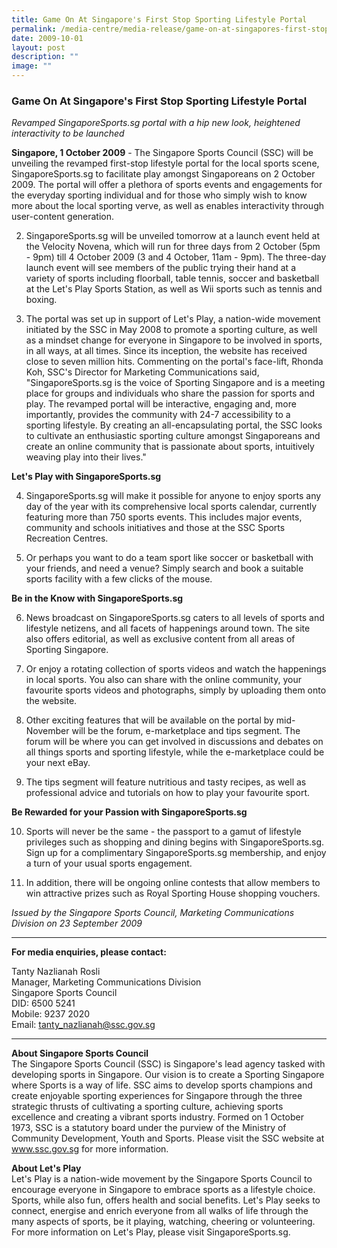 ```yaml
---
title: Game On At Singapore's First Stop Sporting Lifestyle Portal
permalink: /media-centre/media-release/game-on-at-singapores-first-stop-sporting-lifestyle-portal/
date: 2009-10-01
layout: post
description: ""
image: ""
---
```

### **Game On At Singapore's First Stop Sporting Lifestyle Portal**

_Revamped SingaporeSports.sg portal with a hip new look, heightened interactivity to be launched_

**Singapore, 1 October 2009** - The Singapore Sports Council (SSC) will be unveiling the revamped first-stop lifestyle portal for the local sports scene, SingaporeSports.sg to facilitate play amongst Singaporeans on 2 October 2009. The portal will offer a plethora of sports events and engagements for the everyday sporting individual and for those who simply wish to know more about the local sporting verve, as well as enables interactivity through user-content generation.

2. SingaporeSports.sg will be unveiled tomorrow at a launch event held at the Velocity Novena, which will run for three days from 2 October (5pm - 9pm) till 4 October 2009 (3 and 4 October, 11am - 9pm). The three-day launch event will see members of the public trying their hand at a variety of sports including floorball, table tennis, soccer and basketball at the Let's Play Sports Station, as well as Wii sports such as tennis and boxing.

3. The portal was set up in support of Let's Play, a nation-wide movement initiated by the SSC in May 2008 to promote a sporting culture, as well as a mindset change for everyone in Singapore to be involved in sports, in all ways, at all times. Since its inception, the website has received close to seven million hits. Commenting on the portal's face-lift, Rhonda Koh, SSC's Director for Marketing Communications said, "SingaporeSports.sg is the voice of Sporting Singapore and is a meeting place for groups and individuals who share the passion for sports and play. The revamped portal will be interactive, engaging and, more importantly, provides the community with 24-7 accessibility to a sporting lifestyle. By creating an all-encapsulating portal, the SSC looks to cultivate an enthusiastic sporting culture amongst Singaporeans and create an online community that is passionate about sports, intuitively weaving play into their lives."

**Let's Play with SingaporeSports.sg**<br>

4. SingaporeSports.sg will make it possible for anyone to enjoy sports any day of the year with its comprehensive local sports calendar, currently featuring more than 750 sports events. This includes major events, community and schools initiatives and those at the SSC Sports Recreation Centres.

5. Or perhaps you want to do a team sport like soccer or basketball with your friends, and need a venue? Simply search and book a suitable sports facility with a few clicks of the mouse.

**Be in the Know with SingaporeSports.sg**<br>

6. News broadcast on SingaporeSports.sg caters to all levels of sports and lifestyle netizens, and all facets of happenings around town. The site also offers editorial, as well as exclusive content from all areas of Sporting Singapore.

7. Or enjoy a rotating collection of sports videos and watch the happenings in local sports. You also can share with the online community, your favourite sports videos and photographs, simply by uploading them onto the website.

8. Other exciting features that will be available on the portal by mid-November will be the forum, e-marketplace and tips segment. The forum will be where you can get involved in discussions and debates on all things sports and sporting lifestyle, while the e-marketplace could be your next eBay.

9. The tips segment will feature nutritious and tasty recipes, as well as professional advice and tutorials on how to play your favourite sport.

**Be Rewarded for your Passion with SingaporeSports.sg**<br>

10. Sports will never be the same - the passport to a gamut of lifestyle privileges such as shopping and dining begins with SingaporeSports.sg. Sign up for a complimentary SingaporeSports.sg membership, and enjoy a turn of your usual sports engagement.

11. In addition, there will be ongoing online contests that allow members to win attractive prizes such as Royal Sporting House shopping vouchers.

_Issued by the Singapore Sports Council, Marketing Communications Division on 23 September 2009_

---

**For media enquiries, please contact:**
<br>

Tanty Nazlianah Rosli
<br>
Manager, Marketing Communications Division
<br>
Singapore Sports Council
<br>
DID: 6500 5241
<br>
Mobile: 9237 2020
<br>
Email: tanty_nazlianah@ssc.gov.sg

---

**About Singapore Sports Council**<br>
The Singapore Sports Council (SSC) is Singapore's lead agency tasked with developing sports in Singapore. Our vision is to create a Sporting Singapore where Sports is a way of life. SSC aims to develop sports champions and create enjoyable sporting experiences for Singapore through the three strategic thrusts of cultivating a sporting culture, achieving sports excellence and creating a vibrant sports industry. Formed on 1 October 1973, SSC is a statutory board under the purview of the Ministry of Community Development, Youth and Sports. Please visit the SSC website at www.ssc.gov.sg for more information.

**About Let's Play**
<br>
Let's Play is a nation-wide movement by the Singapore Sports Council to encourage everyone in Singapore to embrace sports as a lifestyle choice. Sports, while also fun, offers health and social benefits. Let's Play seeks to connect, energise and enrich everyone from all walks of life through the many aspects of sports, be it playing, watching, cheering or volunteering. For more information on Let's Play, please visit SingaporeSports.sg.